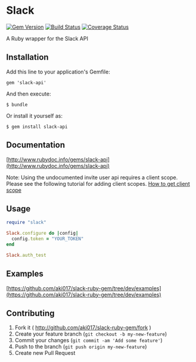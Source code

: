 # Slack

[![Gem Version](https://badge.fury.io/rb/slack-api.svg)](http://badge.fury.io/rb/slack-api)
[![Build Status](https://travis-ci.org/aki017/slack-ruby-gem.svg)](https://travis-ci.org/aki017/slack-ruby-gem)
[![Coverage Status](https://coveralls.io/repos/aki017/slack-ruby-gem/badge.svg)](https://coveralls.io/r/aki017/slack-ruby-gem)

A Ruby wrapper for the Slack API

## Installation

Add this line to your application's Gemfile:

    gem 'slack-api'

And then execute:

    $ bundle

Or install it yourself as:

    $ gem install slack-api

## Documentation
[http://www.rubydoc.info/gems/slack-api](http://www.rubydoc.info/gems/slack-api)

Note: Using the undocumented invite user api requires a client scope. Please see the following tutorial for adding client scopes.
[How to get client scope](https://medium.com/@andrewarrow/how-to-get-slack-api-tokens-with-client-scope-e311856ebe9)
## Usage

```ruby
require "slack"

Slack.configure do |config|
  config.token = "YOUR_TOKEN"
end

Slack.auth_test
```

## Examples

[https://github.com/aki017/slack-ruby-gem/tree/dev/examples](https://github.com/aki017/slack-ruby-gem/tree/dev/examples)

## Contributing

1. Fork it ( http://github.com/aki017/slack-ruby-gem/fork )
2. Create your feature branch (`git checkout -b my-new-feature`)
3. Commit your changes (`git commit -am 'Add some feature'`)
4. Push to the branch (`git push origin my-new-feature`)
5. Create new Pull Request
